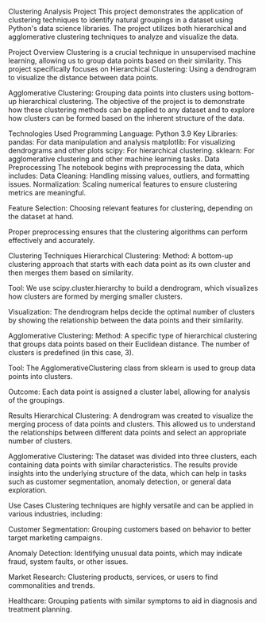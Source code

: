 Clustering Analysis Project
This project demonstrates the application of clustering techniques to identify natural groupings in a dataset using Python's data science libraries. 
The project utilizes both hierarchical and agglomerative clustering techniques to analyze and visualize the data.

Project Overview
Clustering is a crucial technique in unsupervised machine learning, allowing us to group data points based on their similarity. This project specifically focuses on
Hierarchical Clustering: Using a dendrogram to visualize the distance between data points.

Agglomerative Clustering: Grouping data points into clusters using bottom-up hierarchical clustering.
The objective of the project is to demonstrate how these clustering methods can be applied to any dataset and to explore how clusters can be formed based on the inherent structure of the data.

Technologies Used
Programming Language: Python 3.9
Key Libraries:
pandas: For data manipulation and analysis
matplotlib: For visualizing dendrograms and other plots
scipy: For hierarchical clustering.
sklearn: For agglomerative clustering and other machine learning tasks.
Data Preprocessing
The notebook begins with preprocessing the data, which includes:
Data Cleaning: Handling missing values, outliers, and formatting issues.
Normalization: Scaling numerical features to ensure clustering metrics are meaningful.

Feature Selection: Choosing relevant features for clustering, depending on the dataset at hand.

Proper preprocessing ensures that the clustering algorithms can perform effectively and accurately.

Clustering Techniques
Hierarchical Clustering:
Method: A bottom-up clustering approach that starts with each data point as its own cluster and then merges them based on similarity.

Tool: We use scipy.cluster.hierarchy to build a dendrogram, which visualizes how clusters are formed by merging smaller clusters.

Visualization: The dendrogram helps decide the optimal number of clusters by showing the relationship between the data points and their similarity.

Agglomerative Clustering:
Method: A specific type of hierarchical clustering that groups data points based on their Euclidean distance. The number of clusters is predefined (in this case, 3).

Tool: The AgglomerativeClustering class from sklearn is used to group data points into clusters.

Outcome: Each data point is assigned a cluster label, allowing for analysis of the groupings.

Results
Hierarchical Clustering: A dendrogram was created to visualize the merging process of data points and clusters. This allowed us to understand the relationships between different data points and select an appropriate number of clusters.

Agglomerative Clustering: The dataset was divided into three clusters, each containing data points with similar characteristics.
The results provide insights into the underlying structure of the data, which can help in tasks such as customer segmentation, anomaly detection, or general data exploration.

Use Cases
Clustering techniques are highly versatile and can be applied in various industries, including:

Customer Segmentation: Grouping customers based on behavior to better target marketing campaigns.

Anomaly Detection: Identifying unusual data points, which may indicate fraud, system faults, or other issues.

Market Research: Clustering products, services, or users to find commonalities and trends.

Healthcare: Grouping patients with similar symptoms to aid in diagnosis and treatment planning.
